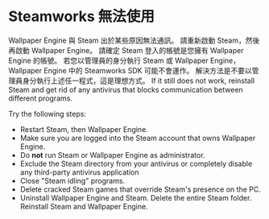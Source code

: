 # Steamworks 無法使用

Wallpaper Engine 與 Steam 出於某些原因無法通訊。 請重新啟動 Steam，然後再啟動 Wallpaper Engine。 請確定 Steam 登入的帳號是您擁有 Wallpaper Engine 的帳號。 若您以管理員的身分執行 Steam 或 Wallpaper Engine，Wallpaper Engine 中的 Steamworks SDK 可能不會運作。 解決方法是不要以管理員身分執行上述任一程式，這是理想方式。 If it still does not work, reinstall Steam and get rid of any antivirus that blocks communication between different programs.

Try the following steps:

* Restart Steam, then Wallpaper Engine.
* Make sure you are logged into the Steam account that owns Wallpaper Engine.
* Do **not** run Steam or Wallpaper Engine as administrator.
* Exclude the Steam directory from your antivirus or completely disable any third-party antivirus application
* Close "Steam idling" programs.
* Delete cracked Steam games that override Steam's presence on the PC.
* Uninstall Wallpaper Engine and Steam. Delete the entire Steam folder. Reinstall Steam and Wallpaper Engine.
